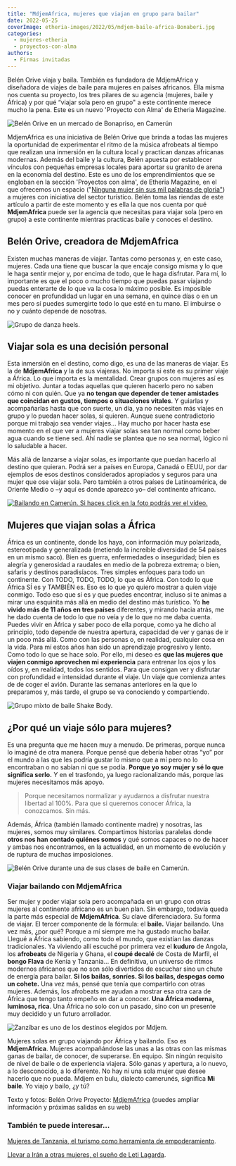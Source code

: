 ```yaml
---
title: "MdjemAfrica, mujeres que viajan en grupo para bailar"
date: 2022-05-25
coverImage: etheria-images/2022/05/mdjem-baile-africa-Bonaberi.jpg
categories: 
  - mujeres-etheria
  - proyectos-con-alma
authors: 
  - Firmas invitadas
---
```


Belén Orive viaja y baila. También es fundadora de MdjemAfrica y diseñadora de viajes de baile para mujeres en países africanos. Ella misma nos cuenta su proyecto, los tres pilares de su agencia (mujeres, baile y África) y por qué “viajar sola pero en grupo" a este continente merece mucho la pena. Este es un nuevo 'Proyecto con Alma' de Etheria Magazine.

![Belén Orive en un mercado de Bonapriso, en Camerún](etheria-images/2022/05/viaje-baile-africa-Belen-Bonapriso.jpg "Belén Orive en Bonapriso (Camerún).")

MdjemAfrica es una iniciativa de Belén Orive que brinda a todas las mujeres la 
oportunidad de experimentar el ritmo de la música afrobeats al tiempo que realizan una 
inmersión en la cultura local y practican danzas africanas modernas. Además del baile y 
la cultura, Belén apuesta por establecer vínculos con pequeñas empresas locales para 
aportar su granito de arena en la economía del destino. Este es uno de los 
emprendimientos que se engloban en la sección 'Proyectos con alma', de Etheria Magazine, 
en el que ofrecemos un espacio ("[Ninguna mujer sin sus mil palabras de 
gloria"](https://etheriamagazine.com/2022/03/08/ayuda-mujeres-emprendedoras-turismo/)) a 
mujeres con iniciativa del sector turístico. Belén toma las riendas de este artículo a 
partir de este momento y es ella la que nos cuenta por qué **MdjemAfrica** puede ser la 
agencia que necesitas para viajar sola (pero en grupo) a este continente mientras 
practicas baile y conoces el destino. 

## Belén Orive, creadora de MdjemAfrica

Existen muchas maneras de viajar. Tantas como personas y, en este caso, mujeres. Cada 
una tiene que buscar la que encaje consigo misma y lo que le haga sentir mejor y, por 
encima de todo, que le haga disfrutar. Para mí, lo importante es que el poco o mucho 
tiempo que puedas pasar viajando puedas enterarte de lo que va la cosa lo máximo 
posible. Es imposible conocer en profundidad un lugar en una semana, en quince días o en 
un mes pero sí puedes sumergirte todo lo que esté en tu mano. El imbuirse o no y cuánto 
depende de nosotras. 

![Grupo de danza heels.](etheria-images/2022/05/mdjem-grupo-Heels.jpg "Grupo de danza heels.")

## Viajar sola es una decisión personal

Esta inmersión en el destino, como digo, es una de las maneras de viajar. Es la de 
**MdjemAfrica** y la de sus viajeras. No importa si este es su primer viaje a África. Lo 
que importa es la mentalidad. Crear grupos con mujeres así es mi objetivo. Juntar a 
todas aquellas que quieren hacerlo pero no saben cómo ni con quién. Que ya **no tengan 
que depender de tener amistades que coincidan en gustos, tiempos o situaciones 
vitales**. Y guiarlas y acompañarlas hasta que con suerte, un día, ya no necesiten más 
viajes en grupo y lo puedan hacer solas, si quieren. Aunque suene contradictorio porque 
mi trabajo sea vender viajes... Hay mucho por hacer hasta ese momento en el que ver a 
mujeres viajar solas sea tan normal como beber agua cuando se tiene sed. Ahí nadie se 
plantea que no sea normal, lógico ni lo saludable a hacer. 

Más allá de lanzarse a viajar solas, es importante que puedan hacerlo al destino que 
quieran. Podrá ser a países en Europa, Canadá o EEUU, por dar ejemplos de esos destinos 
considerados apropiados y seguros para una mujer que ose viajar sola. Pero también a 
otros países de Latinoamérica, de Oriente Medio o –y aquí es donde aparezco yo– del 
continente africano. 

[![Bailando en Camerún. Si haces click en la foto podrás ver el vídeo.](etheria-images/2022/05/mdjem-baile-africa-Bonaberi.jpg "Bailando en Camerún.")](https://www.youtube.com/watch?v=fRPHRhgDJ74)

## Mujeres que viajan solas a África

África es un continente, donde los haya, con información muy polarizada, estereotipada y 
generalizada (metiendo la increíble diversidad de 54 países en un mismo saco). Bien es 
guerra, enfermedades o inseguridad; bien es alegría y generosidad a raudales en medio de 
la pobreza extrema; o bien, safaris y destinos paradisíacos. Tres simples enfoques para 
todo un continente. Con TODO, TODO, TODO, lo que es África. Con todo lo que África SÍ es 
y TAMBIÉN es. Eso es lo que yo quiero mostrar a quien viaje conmigo. Todo eso que sí es 
y que puedes encontrar, incluso si te animas a mirar una esquinita más allá en medio del 
destino más turístico. Yo **he vivido más de 11 años en tres países** diferentes, y 
mirando hacia atrás, me he dado cuenta de todo lo que no veía y de lo que no me daba 
cuenta. Puedes vivir en África y saber poco de ella porque, como ya he dicho al 
principio, todo depende de nuestra apertura, capacidad de ver y ganas de ir un poco más 
allá. Como con las personas o, en realidad, cualquier cosa en la vida. Para mí estos 
años han sido un aprendizaje progresivo y lento. Como todo lo que se hace solo. Por 
ello, mi deseo es **que las mujeres que viajen conmigo aprovechen mi experiencia** para 
entrenar los ojos y los oídos y, en realidad, todos los sentidos. Para que consigan ver 
y disfrutar con profundidad e intensidad durante el viaje. Un viaje que comienza antes 
de de coger el avión. Durante las semanas anteriores en la que lo preparamos y, más 
tarde, el grupo se va conociendo y compartiendo. 

![Grupo mixto de baile Shake Body.](etheria-images/2022/05/mdjem-Shake-Body.jpg "Grupo Shake Body.")

## ¿Por qué un viaje sólo para mujeres?

Es una pregunta que me hacen muy a menudo. De primeras, porque nunca lo imaginé de otra 
manera. Porque pensé que debería haber otras “yo” por el mundo a las que les podría 
gustar lo mismo que a mí pero no lo encontraban o no sabían ni que se podía. **Porque yo 
soy mujer y sé lo que significa serlo.** Y en el trasfondo, ya luego racionalizando más, 
porque las mujeres necesitamos más apoyo. 

> Porque necesitamos normalizar y ayudarnos a disfrutar nuestra libertad al 100%. Para que 
> si queremos conocer África, la conozcamos. Sin más. 

Además, África (también llamado continente madre) y nosotras, las mujeres, somos muy 
similares. Compartimos historias paralelas donde **otros nos han contado quiénes somos** 
y qué somos capaces o no de hacer y ambas nos encontramos, en la actualidad, en un 
momento de evolución y de ruptura de muchas imposiciones. 

![Belén Orive durante una de sus clases de baile en Camerún.](etheria-images/2022/05/Belen-orive-mdjem-camerun.jpg "Belén Orive durante una de sus clases de baile en Camerún.")

### Viajar bailando con MdjemAfrica

Ser mujer y poder viajar sola pero acompañada en un grupo con otras mujeres al 
continente africano es un buen plan. Sin embargo, todavía queda la parte más especial de 
**MdjemAfrica**. Su clave diferenciadora. Su forma de viajar. El tercer componente de la 
fórmula: el **baile.** Viajar bailando. Una vez más, ¿por qué? Porque a mí siempre me ha 
gustado mucho bailar. Llegué a África sabiendo, como todo el mundo, que existían las 
danzas tradicionales. Ya viviendo allí escuché por primera vez el **kuduro** de Angola, 
los **afrobeats** de Nigeria y Ghana, el **coupé decalé** de Costa de Marfil, el **bongo 
Flava** de Kenia y Tanzania... En definitiva, un universo de ritmos modernos africanos 
que no son sólo divertidos de escuchar sino un chute de energía para bailar. **Si los 
bailas, sonríes. Si los bailas, despegas como un cohete.** Una vez más, pensé que tenía 
que compartirlo con otras mujeres. Además, los afrobeats me ayudan a mostrar esa otra 
cara de África que tengo tanto empeño en dar a conocer. **Una África moderna, luminosa, 
rica**. Una África no solo con un pasado, sino con un presente muy decidido y un futuro 
arrollador. 

![Zanzíbar es uno de los destinos elegidos por Mdjem.](etheria-images/2022/05/zanzibar-viaje-baile-djem.jpg "Zanzíbar es uno de los destinos elegidos por Mdjem. © Zeynep Gokalp")

Mujeres solas en grupo viajando por África y bailando. Eso es **MdjemAfrica**. Mujeres 
acompañándose las unas a las otras con las mismas ganas de bailar, de conocer, de 
superarse. En equipo. Sin ningún requisito de nivel de baile o de experiencia viajera. 
Sólo ganas y apertura, a lo nuevo, a lo desconocido, a lo diferente. No hay ni una sola 
mujer que desee hacerlo que no pueda. Mdjem en bulu, dialecto camerunés, significa **Mi 
baile**. Yo viajo y bailo, ¿y tú? 

Texto y fotos: Belén Orive Proyecto: [MdjemAfrica](https://mdjem.com/) (puedes ampliar 
información y próximas salidas en su web) 

### También te puede interesar…

[Mujeres de Tanzania, el turismo como herramienta de 
empoderamiento](https://etheriamagazine.com/2022/03/07/empoderar-con-el-turismo-mujeres-de-tanzania/). 

[Llevar a Irán a otras mujeres, el sueño de Leti 
Lagarda](https://etheriamagazine.com/2022/04/01/iran-en-grupo-de-mujeres/).

